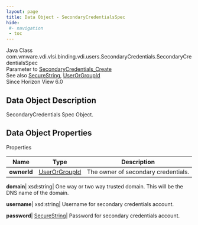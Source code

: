 ```yaml
---
layout: page
title: Data Object - SecondaryCredentialsSpec
hide:
 #- navigation
 - toc
---
```






Java Class
    com.vmware.vdi.vlsi.binding.vdi.users.SecondaryCredentials.SecondaryCredentialsSpec  
Parameter to
     [SecondaryCredentials_Create](vdi.users.SecondaryCredentials.md#create)  
See also
     [SecureString](vdi.util.SecureString.md), [UserOrGroupId](vdi.entity.UserOrGroupId.md)  
Since 
    Horizon View 6.0

## Data Object Description 

SecondaryCredentials Spec Object. 

## Data Object Properties

Properties

Name |  Type |  Description   
---|---|---  
**ownerId**| [UserOrGroupId](vdi.entity.UserOrGroupId.md)|  The owner of secondary credentials.   
  
**domain**|  xsd:string|  One way or two way trusted domain. This will be the DNS name of the domain.   
  
**username**|  xsd:string|  Username for secondary credentials account.   
  
**password**| [SecureString](vdi.util.SecureString.md)|  Password for secondary credentials account.   
  
  
  
   
  
  

